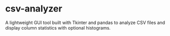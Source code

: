 # csv-analyzer
A lightweight GUI tool built with Tkinter and pandas to analyze CSV files and display column statistics with optional histograms.
